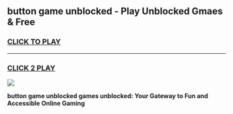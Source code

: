 
## button game unblocked - Play Unblocked Gmaes & Free
<h3>
<a href="https://news.freeplayer.one?title=button_game_unblocked&ref=23F">CLICK TO PLAY</a></h3>
<hr>

<h3>
<a href="https://news.freeplayer.one?title=button_game_unblocked&ref=23F">CLICK 2 PLAY</a>
  
</h3>

<a href="https://news.freeplayer.one?title=button_game_unblocked&ref=23F/"><img src="https://clearcache.store/games.png"></a>


**button game unblocked games unblocked: Your Gateway to Fun and Accessible Online Gaming**

